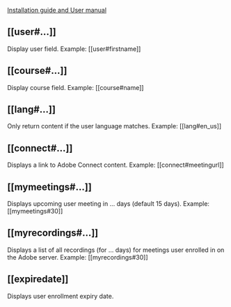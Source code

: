 [Installation guide and User manual](https://github.com/refineddata/moodle-local_refinedservices/blob/master/README.md)

## [[user#...]]
Display user field. 
Example: [[user#firstname]]

## [[course#...]]
Display course field. 
Example: [[course#name]]

## [[lang#...]]
Only return content if the user language matches. 
Example: [[lang#en_us]]

## [[connect#...]]
Displays a link to Adobe Connect content. 
Example: [[connect#meetingurl]]

## [[mymeetings#...]]
Displays upcoming user meeting in ... days (default 15 days). 
Example: [[mymeetings#30]]

## [[myrecordings#...]]
Displays a list of all recordings (for ... days) for meetings user enrolled in on the Adobe server.
Example: [[myrecordings#30]]

## [[expiredate]]
Displays user enrollment expiry date.